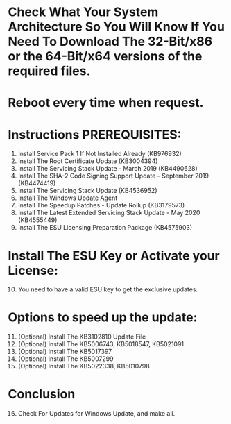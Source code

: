 # Check What Your System Architecture So You Will Know If You Need To Download The 32-Bit/x86 or the 64-Bit/x64 versions of the required files.
# Reboot every time when request.

# Instructions PREREQUISITES:
1. Install Service Pack 1 If Not Installed Already (KB976932)
2. Install The Root Certificate Update (KB3004394)
3. Install The Servicing Stack Update - March 2019 (KB4490628)
4. Install The SHA-2 Code Signing Support Update - September 2019 (KB4474419)
5. Install The Servicing Stack Update (KB4536952)
6. Install The Windows Update Agent
7. Install The Speedup Patches - Update Rollup (KB3179573)
8. Install The Latest Extended Servicing Stack Update - May 2020 (KB4555449)
9. Install The ESU Licensing Preparation Package (KB4575903)

# Install The ESU Key or Activate your License:
10. You need to have a valid ESU key to get the exclusive updates.

# Options to speed up the update:
11. (Optional) Install The KB3102810 Update File
12. (Optional) Install The KB5006743, KB5018547, KB5021091
13. (Optional) Install The KB5017397
14. (Optional) Install The KB5007299
15. (Optional) Install The KB5022338, KB5010798

# Conclusion
16. Check For Updates for Windows Update, and make all.
